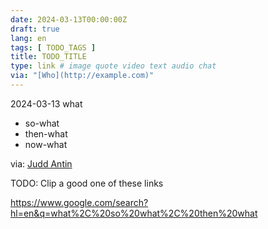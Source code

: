 ```yaml
---
date: 2024-03-13T00:00:00Z
draft: true
lang: en
tags: [ TODO_TAGS ]
title: TODO_TITLE
type: link # image quote video text audio chat
via: "[Who](http://example.com)"
---
```

2024-03-13 what
- so-what
- then-what
- now-what


via: [Judd Antin](https://open.spotify.com/episode/7hRB3BoTzli2tx8C4lV8Cy)


TODO: Clip a good one of these links


<https://www.google.com/search?hl=en&q=what%2C%20so%20what%2C%20then%20what>

